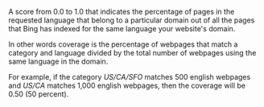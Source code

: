 A score from 0.0 to 1.0 that indicates the percentage of pages in the requested language that belong to a particular domain out of all the pages that Bing has indexed for the same language your website's domain.

In other words coverage is the percentage of webpages that match a category and language divided by the total number of webpages using the same language in the domain.

For example, if the category *US/CA/SFO* matches 500 english webpages and *US/CA* matches 1,000 english webpages, then the coverage will be 0.50 (50 percent).